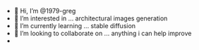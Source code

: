 - 👋 Hi, I’m @1979-greg 
- 👀 I’m interested in ... architectural images generation
- 🌱 I’m currently learning ... stable diffusion
- 💞️ I’m looking to collaborate on ... anything i can help improve
- 

<!---
1979-greg/1979-greg is a ✨ special ✨ repository because its `README.md` (this file) appears on your GitHub profile.
You can click the Preview link to take a look at your changes.
--->
